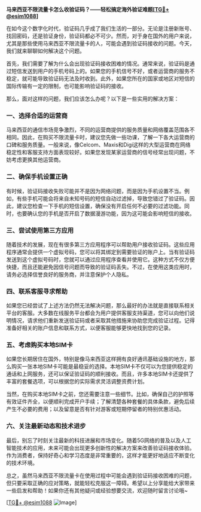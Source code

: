 **马来西亚不限流量卡怎么收验证码？——轻松搞定海外验证难题[[TG💪+ @esim1088](https://t.me/s/esim1088)]**

在如今这个数字化时代，验证码几乎成了我们生活的一部分。无论是注册新账号、找回密码，还是验证身份，验证码都必不可少。然而，对于身在国外的用户来说，尤其是那些使用马来西亚不限流量卡的人，可能会遇到验证码接收的问题。今天，我们就来聊聊如何解决这个问题。

首先，我们需要了解为什么会出现验证码接收困难的情况。通常来说，验证码是通过短信发送到用户的手机号码上的。如果您的手机信号不好，或者运营商的服务不稳定，就可能导致验证码无法及时收到。此外，如果您所在的国家或地区对短信的国际传输有一定的限制，也可能影响验证码的接收。

那么，面对这样的问题，我们应该怎么办呢？以下是一些实用的解决方案：

### 一、选择合适的运营商

马来西亚的通信市场竞争激烈，不同的运营商提供的服务质量和网络覆盖范围各不相同。因此，在购买不限流量卡时，建议您先做一些功课，了解一下各大运营商的口碑和服务质量。一般来说，像Celcom、Maxis和Digi这样的大型运营商在网络稳定性和客服支持方面表现较好。如果您发现某家运营商的信号经常出现问题，不妨考虑更换其他运营商。

### 二、确保手机设置正确

有时候，验证码接收失败可能并不是因为网络问题，而是因为手机设置不当。例如，有些手机可能会将来自未知号码的短信自动过滤掉，导致您错过了验证码。因此，建议您检查一下手机的短信设置，确保没有开启任何不必要的过滤功能。同时，也要确认您的手机是否开启了数据漫游功能，因为这可能会影响短信的接收。

### 三、尝试使用第三方应用

随着技术的发展，现在有很多第三方应用程序可以帮助用户接收验证码。这些应用程序通常会提供一个虚拟号码，您可以将其绑定到需要验证的账户上。当有验证码发送到这个虚拟号码时，您就可以通过应用程序查看并使用它。这种方式不仅方便快捷，而且还能避免因信号问题而导致的验证码丢失。不过，在使用这类应用时，请务必选择信誉良好的服务商，并注意保护个人隐私。

### 四、联系客服寻求帮助

如果您已经尝试了上述方法仍然无法解决问题，那么最好的办法就是直接联系相关平台的客服。大多数在线服务平台都会为用户提供客服支持渠道，您可以向他们说明情况，请求他们重新发送验证码或者采取其他措施来协助您完成验证过程。记得准备好相关的账户信息和联系方式，以便客服能够更快地找到您的记录。

### 五、考虑购买本地SIM卡

如果您长期居住在国外，特别是像马来西亚这样拥有良好通讯基础设施的地方，那么购买一张本地SIM卡可能是最稳妥的选择。本地SIM卡不仅可以为您提供稳定的通话和上网服务，还可以保证验证码的顺利接收。而且，许多本地SIM卡还提供了丰富的套餐选项，可以根据您的实际需求灵活调整资费计划。

当然，在购买本地SIM卡之前，您还需要注意一些细节。比如，确保自己的护照等有效证件齐全，以便顺利完成开户手续；了解清楚各种套餐的具体条款，避免后续产生不必要的费用；以及留意是否有针对游客或短期停留者的特别优惠活动。

### 六、关注最新动态和技术进步

最后，别忘了时刻关注最新的科技进展和市场变化。随着5G网络的普及以及人工智能技术的应用，未来可能会出现更多创新性的解决方案来改善验证码接收体验。作为消费者，保持好奇心和学习态度是非常重要的，这样才能更好地适应不断变化的技术环境。

总之，虽然马来西亚不限流量卡在使用过程中可能会遇到验证码接收困难的问题，但只要采取正确的应对策略，就能轻松克服这一障碍。希望以上分享能给大家带来一些启发和帮助！如果你还有其他疑问或经验想要交流，欢迎随时留言讨论哦~

[[TG💪+ @esim1088](https://t.me/s/esim1088) ![Image](https://i.postimg.cc/4NQfJmqS/Snipaste-2025-05-13-00-14-12.png)]